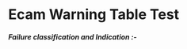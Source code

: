 # Ecam Warning Table Test

##### Failure classification and Indication :-

<good-table >

</good-table >
<style>
  table {
  display: table;
  margin: 0;
}
tr {
  border-top: none;
}
tr:nth-child(2n) {
  background-color: transparent;
}
th,
td {
  border: none;
  padding: auto auto;
}
  </style>
